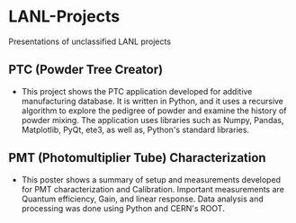 # LANL-Projects
Presentations of unclassified LANL projects

## PTC (Powder Tree Creator)
* This project shows the PTC application developed for additive manufacturing database. It is written in Python, and it uses a recursive algorithm to explore the pedigree of powder and examine the history of powder mixing. The application uses libraries such as Numpy, Pandas, Matplotlib, PyQt, ete3, as well as, Python's standard libraries.
## PMT (Photomultiplier Tube) Characterization
* This poster shows a summary of setup and measurements developed for PMT characterization and Calibration. Important measurements are Quantum efficiency, Gain, and linear response. Data analysis and processing was done using Python and CERN's ROOT.
